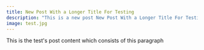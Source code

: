 ```yaml
---
title: New Post With a Longer Title For Testing
description: "This is a new post New Post With a Longer Title For Testing New Post With a Longer Title For Testing"
image: test.jpg
---
```


This is the test's post content which consists of this paragraph
